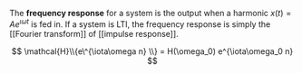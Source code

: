 The **frequency response** for a system is the output when a harmonic $x(t) = A e^{\iota \omega t}$ is fed in. If a system is LTI, the frequency response is simply the [[Fourier transform]] of [[impulse response]].

$$
\mathcal{H}\\{e\^{\iota\omega n} \\} = H(\omega_0) e^{\iota\omega_0 n}
$$
